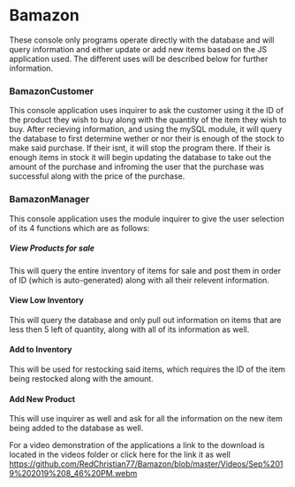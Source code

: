 # Bamazon

These console only programs operate directly with the database and will query information and either update or add new items based on the
JS application used. The different uses will be described below for further information.

### BamazonCustomer

This console application uses inquirer to ask the customer using it the ID of the product they wish to buy along with the quantity
of the item they wish to buy. After recieving information, and using the mySQL module, it will query the database to first determine wether or nor their is enough of the stock to make said purchase. If their isnt, it will stop the program there. If their is enough items in
stock it will begin updating the database to take out the amount of the purchase and infroming the user that the purchase was successful 
along with the price of the purchase.

### BamazonManager

This console application uses the module inquirer to give the user selection of its 4 functions which are as follows:

##### View Products for sale
This will query the entire inventory of items for sale and post them in order of ID (which is auto-generated) along with all their relevent information.

#### View Low Inventory
This will query the database and only pull out information on items that are less then 5 left of quantity, along with all of its information as well.

#### Add to Inventory
This will be used for restocking said items, which requires the ID of the item being restocked along with the amount.

#### Add New Product
This will use inquirer as well and ask for all the information on the new item being added to the database as well.


For a video demonstration of the applications a link to the download is located in the videos folder or
click here for the link it as well https://github.com/RedChristian77/Bamazon/blob/master/Videos/Sep%2019%202019%208_46%20PM.webm
